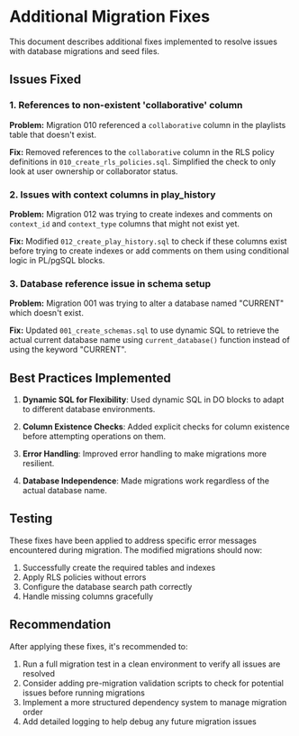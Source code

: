 # Additional Migration Fixes

This document describes additional fixes implemented to resolve issues with database migrations and seed files.

## Issues Fixed

### 1. References to non-existent 'collaborative' column

**Problem:** Migration 010 referenced a `collaborative` column in the playlists table that doesn't exist.

**Fix:** Removed references to the `collaborative` column in the RLS policy definitions in `010_create_rls_policies.sql`. Simplified the check to only look at user ownership or collaborator status.

### 2. Issues with context columns in play_history

**Problem:** Migration 012 was trying to create indexes and comments on `context_id` and `context_type` columns that might not exist yet.

**Fix:** Modified `012_create_play_history.sql` to check if these columns exist before trying to create indexes or add comments on them using conditional logic in PL/pgSQL blocks.

### 3. Database reference issue in schema setup

**Problem:** Migration 001 was trying to alter a database named "CURRENT" which doesn't exist.

**Fix:** Updated `001_create_schemas.sql` to use dynamic SQL to retrieve the actual current database name using `current_database()` function instead of using the keyword "CURRENT".

## Best Practices Implemented

1. **Dynamic SQL for Flexibility**: Used dynamic SQL in DO blocks to adapt to different database environments.

2. **Column Existence Checks**: Added explicit checks for column existence before attempting operations on them.

3. **Error Handling**: Improved error handling to make migrations more resilient.

4. **Database Independence**: Made migrations work regardless of the actual database name.

## Testing

These fixes have been applied to address specific error messages encountered during migration. The modified migrations should now:

1. Successfully create the required tables and indexes
2. Apply RLS policies without errors
3. Configure the database search path correctly
4. Handle missing columns gracefully

## Recommendation

After applying these fixes, it's recommended to:

1. Run a full migration test in a clean environment to verify all issues are resolved
2. Consider adding pre-migration validation scripts to check for potential issues before running migrations
3. Implement a more structured dependency system to manage migration order
4. Add detailed logging to help debug any future migration issues
